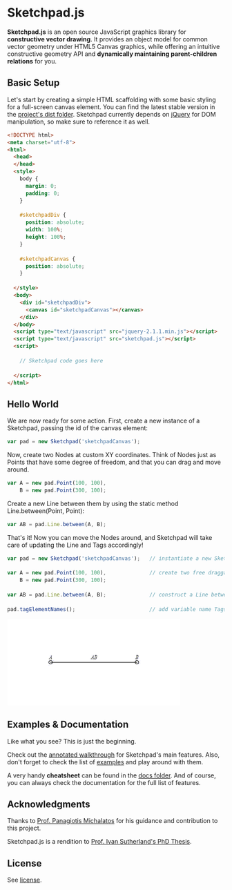 Sketchpad.js
============

**Sketchpad.js** is an open source JavaScript graphics library for **constructive vector drawing**. It provides an object model for common vector geometry under HTML5 Canvas graphics, while offering an intuitive constructive geometry API and **dynamically maintaining parent-children relations** for you.

Basic Setup
-----------

Let's start by creating a simple HTML scaffolding with some basic styling for a full-screen canvas element. You can find the latest stable version in the [project's dist folder](https://github.com/garciadelcastillo/sketchpad.js/tree/master/dist). Sketchpad currently depends on [jQuery](http://jquery.com/) for DOM manipulation, so make sure to reference it as well.

```html
<!DOCTYPE html>
<meta charset="utf-8">
<html>
  <head>
  </head>
  <style>
    body {
      margin: 0;
      padding: 0;
    }

    #sketchpadDiv {
      position: absolute; 
      width: 100%; 
      height: 100%;
    }

    #sketchpadCanvas {
      position: absolute;
    }

  </style>
  <body>
    <div id="sketchpadDiv">
      <canvas id="sketchpadCanvas"></canvas>       
    </div>
  </body>
  <script type="text/javascript" src="jquery-2.1.1.min.js"></script>
  <script type="text/javascript" src="sketchpad.js"></script>
  <script>

    // Sketchpad code goes here

  </script>
</html>
```

Hello World
-----------

We are now ready for some action. First, create a new instance of a Sketchpad, passing the id of the canvas element:

```javascript
var pad = new Sketchpad('sketchpadCanvas');
```

Now, create two Nodes at custom XY coordinates. Think of Nodes just as Points that have some degree of freedom, and that you can drag and move around.

```javascript
var A = new pad.Point(100, 100),
    B = new pad.Point(300, 100);
```

Create a new Line between them by using the static method Line.between(Point, Point):

```javascript
var AB = pad.Line.between(A, B);
```

That's it! Now you can move the Nodes around, and Sketchpad will take care of updating the Line and Tags accordingly!

```javascript
var pad = new Sketchpad('sketchpadCanvas');   // instantiate a new Sketchpad on the canvas

var A = new pad.Point(100, 100),              // create two free draggable Nodes
    B = new pad.Point(300, 100);

var AB = pad.Line.between(A, B);              // construct a Line between the Nodes

pad.tagElementNames();                        // add variable name Tags to all elements
```
![Line between two Nodes](https://github.com/garciadelcastillo/sketchpad.js/blob/master/docs/readme/linenodes.gif "Line between two Nodes")


Examples & Documentation
------------------------

Like what you see? This is just the beginning.

Check out the [annotated walkthrough](https://github.com/garciadelcastillo/sketchpad.js/wiki/Walkthrough) for Sketchpad's main features. Also, don't forget to check the list of [examples](https://github.com/garciadelcastillo/sketchpad.js/wiki/Examples) and play around with them.

A very handy **cheatsheet** can be found in the [docs folder](https://github.com/garciadelcastillo/sketchpad.js/tree/master/docs). And of course, you can always check the documentation for the full list of features.

Acknowledgments
---------------

Thanks to [Prof. Panagiotis Michalatos](http://sawapan.eu) for his guidance and contribution to this project.

Sketchpad.js is a rendition to [Prof. Ivan Sutherland's PhD Thesis](https://www.youtube.com/watch?v=495nCzxM9PI).

License
-------
See [license](https://github.com/garciadelcastillo/sketchpad.js/tree/master/LICENSE.md).
